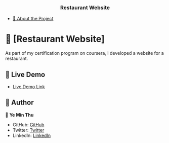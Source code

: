 <a name="readme-top"></a>

<div align="center">
  <h3><b>Restaurant Website</b></h3>
</div>

- [📖 About the Project](#about-project)

# 📖 [Restaurant Website] <a name="about-project"></a>

As part of my certification program on coursera, I developed a website for a restaurant.

## 🚀 Live Demo <a name="live-demo"></a>

- [Live Demo Link](https://mryeminthu.github.io/restaurant/mod5_solution/assignment5-solution-starter/index.html)


## 👥 Author <a name="authors"></a>

👤 **Ye Min Thu**

- GitHub: [GitHub](https://github.com/mryeminthu)
- Twitter: [Twitter](https://twitter.com/mryeminthu)
- LinkedIn: [LinkedIn](https://www.linkedin.com/in/ye-min-thu-76456a214/)

